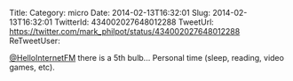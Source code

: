 Title: 
Category: micro
Date: 2014-02-13T16:32:01
Slug: 2014-02-13T16:32:01
TwitterId: 434002027648012288
TweetUrl: https://twitter.com/mark_philpot/status/434002027648012288
ReTweetUser: 

[@HelloInternetFM](https://twitter.com/HelloInternetFM) there is a 5th bulb... Personal time (sleep, reading, video games, etc).